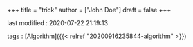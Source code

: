 +++
title = "trick"
author = ["John Doe"]
draft = false
+++

last modified
: 2020-07-22 21:19:13


tags
: [Algorithm]({{< relref "20200916235844-algorithm" >}})

